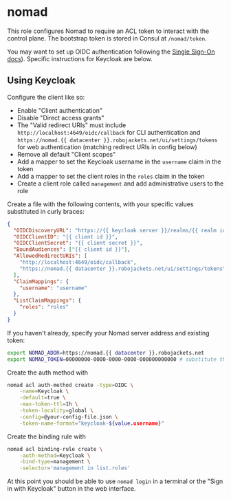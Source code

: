 # nomad

This role configures Nomad to require an ACL token to interact with the control plane. The bootstrap token is stored in Consul at `/nomad/token`.

You may want to set up OIDC authentication following the [Single Sign-On docs](https://developer.hashicorp.com/nomad/tutorials/single-sign-on)). Specific instructions for Keycloak are below.

## Using Keycloak

Configure the client like so:
- Enable "Client authentication"
- Disable "Direct access grants"
- The "Valid redirect URIs" must include `http://localhost:4649/oidc/callback` for CLI authentication and `https://nomad.{{ datacenter }}.robojackets.net/ui/settings/tokens` for web authentication (matching redirect URIs in config below)
- Remove all default "Client scopes"
- Add a mapper to set the Keycloak username in the `username` claim in the token
- Add a mapper to set the client roles in the `roles` claim in the token
- Create a client role called `management` and add administrative users to the role

Create a file with the following contents, with your specific values substituted in curly braces:
```json
{
  "OIDCDiscoveryURL": "https://{{ keycloak server }}/realms/{{ realm id }}",
  "OIDCClientID": "{{ client id }}",
  "OIDCClientSecret": "{{ client secret }}",
  "BoundAudiences": ["{{ client id }}"],
  "AllowedRedirectURIs": [
    "http://localhost:4649/oidc/callback",
    "https://nomad.{{ datacenter }}.robojackets.net/ui/settings/tokens"
  ],
  "ClaimMappings": {
    "username": "username"
  },
  "ListClaimMappings": {
    "roles": "roles"
  }
}
```

If you haven't already, specify your Nomad server address and existing token:
```sh
export NOMAD_ADDR=https://nomad.{{ datacenter }}.robojackets.net
export NOMAD_TOKEN=00000000-0000-0000-0000-000000000000 # substitute the bootstrap token or another management token
```

Create the auth method with
```sh
nomad acl auth-method create -type=OIDC \
    -name=Keycloak \
    -default=true \
    -max-token-ttl=1h \
    -token-locality=global \
    -config=@your-config-file.json \
    -token-name-format="keycloak-${value.username}"
```

Create the binding rule with
```sh
nomad acl binding-rule create \
    -auth-method=Keycloak \
    -bind-type=management \
    -selector='management in list.roles'
```

At this point you should be able to use `nomad login` in a terminal or the "Sign in with Keycloak" button in the web interface.

